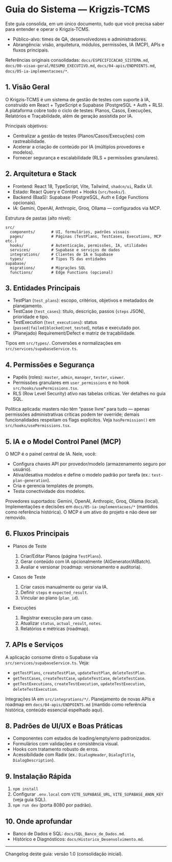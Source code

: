 # Guia do Sistema — Krigzis-TCMS

Este guia consolida, em um único documento, tudo que você precisa saber para entender e operar o Krigzis‑TCMS.

- Público-alvo: times de QA, desenvolvedores e administradores.
- Abrangência: visão, arquitetura, módulos, permissões, IA (MCP), APIs e fluxos principais.

Referências originais consolidadas: `docs/ESPECIFICACAO_SISTEMA.md`, `docs/00-visao-geral/RESUMO_EXECUTIVO.md`, `docs/04-apis/ENDPOINTS.md`, `docs/05-ia-implementacoes/*`.

## 1. Visão Geral

O Krigzis-TCMS é um sistema de gestão de testes com suporte à IA, construído em React + TypeScript e Supabase (PostgreSQL + Auth + RLS). A plataforma cobre todo o ciclo de testes: Planos, Casos, Execuções, Relatórios e Traçabilidade, além de geração assistida por IA.

Principais objetivos:
- Centralizar a gestão de testes (Planos/Casos/Execuções) com rastreabilidade.
- Acelerar a criação de conteúdo por IA (múltiplos provedores e modelos).
- Fornecer segurança e escalabilidade (RLS + permissões granulares).

## 2. Arquitetura e Stack

- Frontend: React 18, TypeScript, Vite, Tailwind, `shadcn/ui`, Radix UI.
- Estado: React Query e Context + Hooks (`src/hooks/`).
- Backend (BaaS): Supabase (PostgreSQL, Auth e Edge Functions opcionais).
- IA: Gemini, OpenAI, Anthropic, Groq, Ollama — configurados via MCP.

Estrutura de pastas (alto nível):
```
src/
  components/       # UI, formulários, padrões visuais
  pages/            # Páginas (TestPlans, TestCases, Executions, MCP etc.)
  hooks/            # Autenticação, permissões, IA, utilidades
  services/         # Supabase e serviços de dados
  integrations/     # Clientes de IA e Supabase
  types/            # Tipos TS das entidades
supabase/
  migrations/       # Migrações SQL
  functions/        # Edge Functions (opcional)
```

## 3. Entidades Principais

- TestPlan (`test_plans`): escopo, critérios, objetivos e metadados de planejamento.
- TestCase (`test_cases`): título, descrição, passos (`steps` JSON), prioridade e tipo.
- TestExecution (`test_executions`): status (`passed|failed|blocked|not_tested`), notas e executado por.
- (Planejado) Requirement/Defect e matriz de traçabilidade.

Tipos em `src/types/`. Conversões e normalizações em `src/services/supabaseService.ts`.

## 4. Permissões e Segurança

- Papéis (roles): `master`, `admin`, `manager`, `tester`, `viewer`.
- Permissões granulares em `user_permissions` e no hook `src/hooks/usePermissions.tsx`.
- RLS (Row Level Security) ativo nas tabelas críticas. Ver detalhes no guia SQL.

Política aplicada: masters não têm “passe livre” para tudo — apenas permissões administrativas críticas podem ter override; demais funcionalidades respeitam os flags explícitos. Veja `hasPermission()` em `src/hooks/usePermissions.tsx`.

## 5. IA e o Model Control Panel (MCP)

O MCP é o painel central de IA. Nele, você:
- Configura chaves API por provedor/modelo (armazenamento seguro por usuário).
- Ativa/desativa modelos e define o modelo padrão por tarefa (ex.: `test-plan-generation`).
- Cria e gerencia templates de prompts.
- Testa conectividade dos modelos.

Provedores suportados: Gemini, OpenAI, Anthropic, Groq, Ollama (local). Implementações e decisões em `docs/05-ia-implementacoes/*` (mantidos como referência histórica). O MCP é um ativo do projeto e não deve ser removido.

## 6. Fluxos Principais

- Planos de Teste
  1) Criar/Editar Planos (página `TestPlans`).
  2) Gerar conteúdo com IA opcionalmente (AIGenerator/AIBatch).
  3) Avaliar e versionar (roadmap: versionamento e auditoria).

- Casos de Teste
  1) Criar casos manualmente ou gerar via IA.
  2) Definir `steps` e `expected_result`.
  3) Vincular ao plano (`plan_id`).

- Execuções
  1) Registrar execução para um caso.
  2) Atualizar `status`, `actual_result`, `notes`.
  3) Relatórios e métricas (roadmap).

## 7. APIs e Serviços

A aplicação consome direto o Supabase via `src/services/supabaseService.ts`. Veja:
- `getTestPlans`, `createTestPlan`, `updateTestPlan`, `deleteTestPlan`.
- `getTestCases`, `createTestCase`, `updateTestCase`, `deleteTestCase`.
- `getTestExecutions`, `createTestExecution`, `updateTestExecution`, `deleteTestExecution`.

Integrações IA em `src/integrations/*/`. Planejamento de novas APIs e roadmap em `docs/04-apis/ENDPOINTS.md` (mantido como referência histórica, conteúdo essencial espelhado aqui).

## 8. Padrões de UI/UX e Boas Práticas

- Componentes com estados de loading/empty/erro padronizados.
- Formulários com validações e consistência visual.
- Hooks com tratamento robusto de erros.
- Acessibilidade com Radix (ex.: `DialogHeader`, `DialogTitle`, `DialogDescription`).

## 9. Instalação Rápida

1) `npm install`
2) Configurar `.env.local` com `VITE_SUPABASE_URL`, `VITE_SUPABASE_ANON_KEY` (veja guia SQL).
3) `npm run dev` (porta 8080 por padrão).

## 10. Onde aprofundar

- Banco de Dados e SQL: `docs/SQL_Banco_de_Dados.md`.
- Histórico e Diagnósticos: `docs/Historico_Desenvolvimento.md`.

---

Changelog deste guia: versão 1.0 (consolidação inicial).
